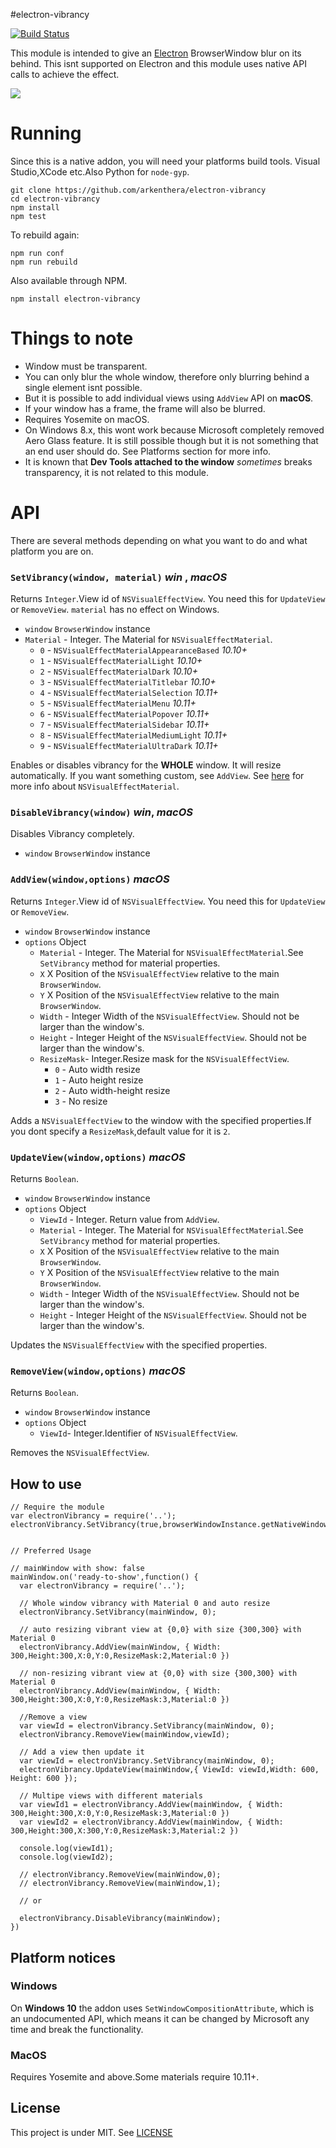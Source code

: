 #electron-vibrancy

[![Build Status](https://travis-ci.org/arkenthera/electron-vibrancy.svg?branch=master)](https://travis-ci.org/arkenthera/electron-vibrancy)

This module is intended to give an [Electron](https://github.com/electron/electron) BrowserWindow blur on its behind. This isnt supported on Electron and this module uses native API calls to achieve the effect.

![](http://i.imgur.com/0sRPzpn.png)


# Running

Since this is a native addon, you will need your platforms build tools. Visual Studio,XCode etc.Also Python for `node-gyp`.

```
git clone https://github.com/arkenthera/electron-vibrancy
cd electron-vibrancy
npm install
npm test
```

To rebuild again:

```
npm run conf
npm run rebuild
```

Also available through NPM.

```
npm install electron-vibrancy
```

# Things to note
- Window must be transparent.
- You can only blur the whole window, therefore only blurring behind a single element isnt possible.
- But it is possible to add individual views using `AddView` API on **macOS**.
- If your window has a frame, the frame will also be blurred.
- Requires Yosemite on macOS.
- On Windows 8.x, this wont work because Microsoft completely removed Aero Glass feature. It is still possible though but it is not something that an end user should do.
See Platforms section for more info.
- It is known that **Dev Tools attached to the window** *sometimes* breaks transparency, it is not related to this module.

# API
There are several methods depending on what you want to do and what platform you are on.

### `SetVibrancy(window, material)` _win_ , _macOS_

Returns `Integer`.View id of `NSVisualEffectView`. You need this for `UpdateView` or `RemoveView`. `material` has no effect on Windows.

* `window` `BrowserWindow` instance
* `Material` - Integer. The Material for `NSVisualEffectMaterial`.
  * `0` - `NSVisualEffectMaterialAppearanceBased` *10.10+*
  * `1` - `NSVisualEffectMaterialLight` *10.10+*
  * `2` - `NSVisualEffectMaterialDark` *10.10+*
  * `3` - `NSVisualEffectMaterialTitlebar` *10.10+*
  * `4` - `NSVisualEffectMaterialSelection` *10.11+*
  * `5` - `NSVisualEffectMaterialMenu` *10.11+*
  * `6` - `NSVisualEffectMaterialPopover` *10.11+*
  * `7` - `NSVisualEffectMaterialSidebar` *10.11+*
  * `8` - `NSVisualEffectMaterialMediumLight` *10.11+*
  * `9` - `NSVisualEffectMaterialUltraDark` *10.11+*

Enables or disables vibrancy for the **WHOLE** window. It will resize automatically. If you want something custom, see `AddView`.
See [here](https://developer.apple.com/reference/appkit/nsvisualeffectmaterial?language=objc) for more info about `NSVisualEffectMaterial`.


### `DisableVibrancy(window)` _win_, _macOS_

Disables Vibrancy completely.

* `window` `BrowserWindow` instance


### `AddView(window,options)` _macOS_

Returns `Integer`.View id of `NSVisualEffectView`. You need this for `UpdateView` or `RemoveView`.

* `window` `BrowserWindow` instance
* `options` Object
  * `Material` - Integer. The Material for `NSVisualEffectMaterial`.See `SetVibrancy` method for material properties.
  * `X` X Position of the `NSVisualEffectView` relative to the main `BrowserWindow`.
  * `Y` X Position of the `NSVisualEffectView` relative to the main `BrowserWindow`.
  * `Width` - Integer Width of the `NSVisualEffectView`. Should not be larger than the window's.
  * `Height` - Integer Height of the `NSVisualEffectView`. Should not be larger than the window's.
  * `ResizeMask`- Integer.Resize mask for the `NSVisualEffectView`.
    * `0` - Auto width resize
    * `1` - Auto height resize
    * `2` - Auto width-height resize
    * `3` - No resize

Adds a `NSVisualEffectView` to the window with the specified properties.If you dont specify a `ResizeMask`,default value for it is `2`.


### `UpdateView(window,options)` _macOS_

Returns `Boolean`.

* `window` `BrowserWindow` instance
* `options` Object
  * `ViewId` - Integer. Return value from `AddView`.
  * `Material` - Integer. The Material for `NSVisualEffectMaterial`.See `SetVibrancy` method for material properties.
  * `X` X Position of the `NSVisualEffectView` relative to the main `BrowserWindow`.
  * `Y` X Position of the `NSVisualEffectView` relative to the main `BrowserWindow`.
  * `Width` - Integer Width of the `NSVisualEffectView`. Should not be larger than the window's.
  * `Height` - Integer Height of the `NSVisualEffectView`. Should not be larger than the window's.

Updates the `NSVisualEffectView` with the specified properties.


### `RemoveView(window,options)` _macOS_

Returns `Boolean`.

* `window` `BrowserWindow` instance
* `options` Object
  * `ViewId`- Integer.Identifier of `NSVisualEffectView`.

Removes the `NSVisualEffectView`.



## How to use

```
// Require the module
var electronVibrancy = require('..');
electronVibrancy.SetVibrancy(true,browserWindowInstance.getNativeWindowHandle());


// Preferred Usage

// mainWindow with show: false
mainWindow.on('ready-to-show',function() {
  var electronVibrancy = require('..');
  
  // Whole window vibrancy with Material 0 and auto resize
  electronVibrancy.SetVibrancy(mainWindow, 0);

  // auto resizing vibrant view at {0,0} with size {300,300} with Material 0
  electronVibrancy.AddView(mainWindow, { Width: 300,Height:300,X:0,Y:0,ResizeMask:2,Material:0 })

  // non-resizing vibrant view at {0,0} with size {300,300} with Material 0
  electronVibrancy.AddView(mainWindow, { Width: 300,Height:300,X:0,Y:0,ResizeMask:3,Material:0 })

  //Remove a view
  var viewId = electronVibrancy.SetVibrancy(mainWindow, 0);
  electronVibrancy.RemoveView(mainWindow,viewId);

  // Add a view then update it
  var viewId = electronVibrancy.SetVibrancy(mainWindow, 0);
  electronVibrancy.UpdateView(mainWindow,{ ViewId: viewId,Width: 600, Height: 600 });

  // Multipe views with different materials
  var viewId1 = electronVibrancy.AddView(mainWindow, { Width: 300,Height:300,X:0,Y:0,ResizeMask:3,Material:0 })
  var viewId2 = electronVibrancy.AddView(mainWindow, { Width: 300,Height:300,X:300,Y:0,ResizeMask:3,Material:2 })

  console.log(viewId1);
  console.log(viewId2);

  // electronVibrancy.RemoveView(mainWindow,0);
  // electronVibrancy.RemoveView(mainWindow,1);

  // or

  electronVibrancy.DisableVibrancy(mainWindow);
})

```


## Platform notices

### Windows
On **Windows 10** the addon uses ```SetWindowCompositionAttribute```, which is an undocumented API, which means it can be changed by Microsoft any time and break the functionality.

### MacOS
Requires Yosemite and above.Some materials require 10.11+.


## License

This project is under MIT.
See [LICENSE](https://github.com/arkenthera/electron-vibrancy/blob/master/LICENSE)
